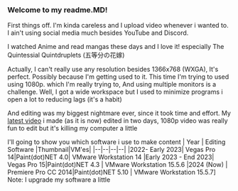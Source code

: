 ### Welcome to my readme.MD!

First things off. I'm kinda careless and I upload video whenever i wanted to.
I ain't using social media much besides YouTube and Discord. 

I watched Anime and read mangas these days and I love it! especially The Quintessial Quintdruplets (五等分の花嫁)

Actually, I can't really use any resolution besides 1366x768 (WXGA), It's perfect. Possibly because I'm getting used to it. This time I'm trying to used using 1080p. which I'm really trying to, And using multiple monitors is a challenge. Well, I got a wide workspace but I used to minimize programs i open a lot to reducing lags (it's a habit)

And editing was my biggest nightmare ever, since it took time and effort. My [latest video](https://www.youtube.com/watch?v=rPyCaRE0jtc) i made (as it is now) edited in two days, 1080p video was really fun to edit but it's killing my computer a little

I'll going to show you which software i use to make content
| Year | Editing Software |Thumbnail|VM'es|
|--|--|--|--|
|2022- Early 2023| Vegas Pro 14|Paint(dot)NET 4.0| VMware Workstation 14
|Early 2023 - End 2023| Vegas Pro 15|Paint(dot)NET 4.3 | VMware Workstation 15.5.6
|2024 (Now) | Premiere Pro CC 2014|Paint(dot)NET 5.10 | VMware Workstation 15.5.7]
Note: I upgrade my software a little
